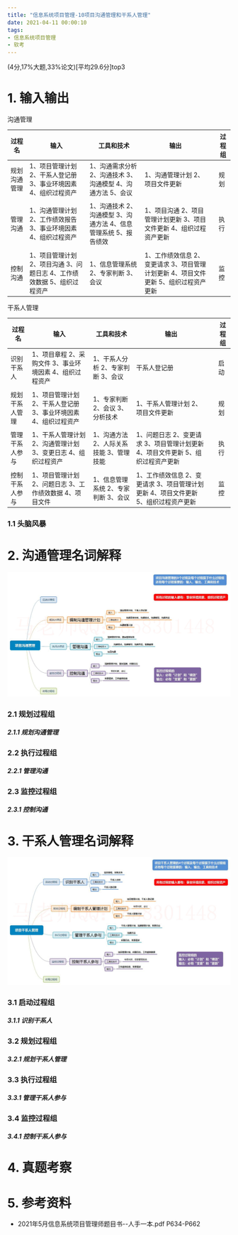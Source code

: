 ```yaml
---
title: "信息系统项目管理-10项目沟通管理和干系人管理"
date: 2021-04-11 00:00:10
tags:
- 信息系统项目管理
- 软考
---
```


(4分,17%大题,33%论文)[平均29.6分]top3

# 1. 输入输出

沟通管理

| 过程名       | 输入                                                         | 工具和技术                                                   | 输出                                                         |      | 过程组 |
| ------------ | ------------------------------------------------------------ | ------------------------------------------------------------ | ------------------------------------------------------------ | ---- | ------ |
| 规划沟通管理 | 1、项目管理计划 2、干系人登记册 3、事业环境因素 4、组织过程资产 | 1、沟通需求分析 2、沟通技术 3、沟通模型 4、沟通方法 5、会议  | 1、沟通管理计划 2、项目文件更新                              |      | 规划   |
|              |                                                              |                                                              |                                                              |      |        |
| 管理沟通     | 1、沟通管理计划 2、工作绩效报告 3、事业环境因素 4、组织过程资产 | 1、沟通技术 2、沟通模型 3、沟通方法 4、信息管理系统 5、报告绩效 | 1、项目沟通 2、项目管理计划更新 3、项目文件更新 4、组织过程资产更新 |      | 执行   |
|              |                                                              |                                                              |                                                              |      |        |
| 控制沟通     | 1、项目管理计划 2、项目沟通 3、问题日志 4、工作绩效数据 5、组织过程资产 | 1、信息管理系统 2、专家判断 3、会议                          | 1、工作绩效信息 2、变更请求 3、项目管理计划更新 4、项目文件更新 5、组织过程资产更新 |      | 监控   |

<!-- more -->

干系人管理

| 过程名         | 输入                                                         | 工具和技术                              | 输出                                                         |      | 过程组 |
| -------------- | ------------------------------------------------------------ | --------------------------------------- | ------------------------------------------------------------ | ---- | ------ |
| 识别干系人     | 1、项目章程 2、采购文件 3、事业环境因素 4、组织过程资产      | 1、干系人分析 2、专家判断 3、会议       | 干系人登记册                                                 |      | 启动   |
|                |                                                              |                                         |                                                              |      |        |
| 规划干系人管理 | 1、项目管理计划 2、干系人登记册 3、事业环境因素 4、组织过程资产 | 1、专家判断 2、会议 3、分析技术         | 1、干系人管理计划 2、项目文件更新                            |      | 规划   |
|                |                                                              |                                         |                                                              |      |        |
| 管理干系人参与 | 1、干系人管理计划 2、沟通管理计划 3、变更日志 4、组织过程资产 | 1、沟通方法 2、人际关系技能 3、管理技能 | 1、问题日志 2、变更请求 3、项目管理计划更新 4、项目文件更新 5、组织过程资产更新 |      | 执行   |
|                |                                                              |                                         |                                                              |      |        |
| 控制干系人参与 | 1、项目管理计划 2、问题日志 3、工作绩效数据 4、项目文件      | 1、信息管理系统 2、专家判断 3、会议     | 1、工作绩效信息 2、变更请求 3、项目管理计划更新 4、项目文件更新 5、组织过程资产更新 |      | 监控   |

### 1.1 头脑风暴



# 2. 沟通管理名词解释

![7](%E4%BF%A1%E6%81%AF%E7%B3%BB%E7%BB%9F%E9%A1%B9%E7%9B%AE%E7%AE%A1%E7%90%86-10%E9%A1%B9%E7%9B%AE%E6%B2%9F%E9%80%9A%E7%AE%A1%E7%90%86%E5%92%8C%E5%B9%B2%E7%B3%BB%E4%BA%BA%E7%AE%A1%E7%90%86/7.jpg)

### 2.1 规划过程组

##### 2.1.1 规划沟通管理

### 2.2 执行过程组

##### 2.2.1 管理沟通

### 2.3 监控过程组

##### 2.3.1 控制沟通



# 3. 干系人管理名词解释

![8](%E4%BF%A1%E6%81%AF%E7%B3%BB%E7%BB%9F%E9%A1%B9%E7%9B%AE%E7%AE%A1%E7%90%86-10%E9%A1%B9%E7%9B%AE%E6%B2%9F%E9%80%9A%E7%AE%A1%E7%90%86%E5%92%8C%E5%B9%B2%E7%B3%BB%E4%BA%BA%E7%AE%A1%E7%90%86/8.jpg)

### 3.1 启动过程组

##### 3.1.1 识别干系人

### 3.2 规划过程组

##### 3.2.1 规划干系人管理

### 3.3 执行过程组

##### 3.3.1 管理干系人参与

### 3.4 监控过程组

##### 3.4.1 控制干系人参与

# 4. 真题考察



# 5. 参考资料

+ 2021年5月信息系统项目管理师题目书--人手一本.pdf P634-P662

